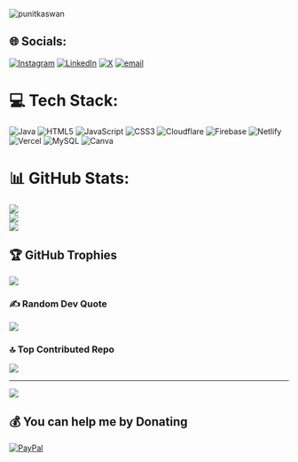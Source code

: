 <p align="left"> <img src="https://komarev.com/ghpvc/?username=punitkaswan&label=Profile%20views&color=0e75b6&style=flat" alt="punitkaswan" /> </p>

## 🌐 Socials:
[![Instagram](https://img.shields.io/badge/Instagram-%23E4405F.svg?logo=Instagram&logoColor=white)](https://instagram.com/punitkaswan7) [![LinkedIn](https://img.shields.io/badge/LinkedIn-%230077B5.svg?logo=linkedin&logoColor=white)](https://linkedin.com/in/punitkaswan7) [![X](https://img.shields.io/badge/X-black.svg?logo=X&logoColor=white)](https://x.com/punitkaswan7) [![email](https://img.shields.io/badge/Email-D14836?logo=gmail&logoColor=white)](mailto:pk@pk7.in) 

# 💻 Tech Stack:
![Java](https://img.shields.io/badge/java-%23ED8B00.svg?style=for-the-badge&logo=openjdk&logoColor=white) ![HTML5](https://img.shields.io/badge/html5-%23E34F26.svg?style=for-the-badge&logo=html5&logoColor=white) ![JavaScript](https://img.shields.io/badge/javascript-%23323330.svg?style=for-the-badge&logo=javascript&logoColor=%23F7DF1E) ![CSS3](https://img.shields.io/badge/css3-%231572B6.svg?style=for-the-badge&logo=css3&logoColor=white) ![Cloudflare](https://img.shields.io/badge/Cloudflare-F38020?style=for-the-badge&logo=Cloudflare&logoColor=white) ![Firebase](https://img.shields.io/badge/firebase-%23039BE5.svg?style=for-the-badge&logo=firebase) ![Netlify](https://img.shields.io/badge/netlify-%23000000.svg?style=for-the-badge&logo=netlify&logoColor=#00C7B7) ![Vercel](https://img.shields.io/badge/vercel-%23000000.svg?style=for-the-badge&logo=vercel&logoColor=white) ![MySQL](https://img.shields.io/badge/mysql-4479A1.svg?style=for-the-badge&logo=mysql&logoColor=white) ![Canva](https://img.shields.io/badge/Canva-%2300C4CC.svg?style=for-the-badge&logo=Canva&logoColor=white)
# 📊 GitHub Stats:
![](https://github-readme-stats.vercel.app/api?username=punitkaswan&theme=shadow_green&hide_border=false&include_all_commits=true&count_private=true)<br/>
![](https://nirzak-streak-stats.vercel.app/?user=punitkaswan&theme=shadow_green&hide_border=false)<br/>
![](https://github-readme-stats.vercel.app/api/top-langs/?username=punitkaswan&theme=shadow_green&hide_border=false&include_all_commits=true&count_private=true&layout=compact)

## 🏆 GitHub Trophies
![](https://github-profile-trophy.vercel.app/?username=punitkaswan&theme=flag-india&no-frame=false&no-bg=false&margin-w=4)

### ✍️ Random Dev Quote
![](https://quotes-github-readme.vercel.app/api?type=vetical&theme=radical)

### 🔝 Top Contributed Repo
![](https://github-contributor-stats.vercel.app/api?username=punitkaswan&limit=5&theme=dark&combine_all_yearly_contributions=true)

---
[![](https://visitcount.itsvg.in/api?id=punitkaswan&icon=0&color=0)](https://visitcount.itsvg.in)

  ## 💰 You can help me by Donating
  [![PayPal](https://img.shields.io/badge/PayPal-00457C?style=for-the-badge&logo=paypal&logoColor=white)](https://paypal.me/punitkaswan) 

  
